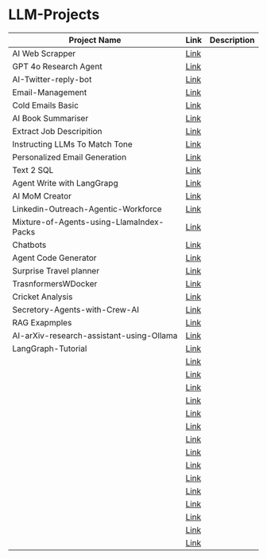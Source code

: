 # LLM-Projects

| Project Name | Link | Description |
| -- | -- | -- |
| AI Web Scrapper | [Link](https://github.com/mcfatbeard57/LLM-Projects/tree/main/AI-Web-Scraper) | |
| GPT 4o Research Agent | [Link](https://github.com/mcfatbeard57/LLM-Projects/tree/main/GPT%204o%20Research%20Agent) | |
| AI-Twitter-reply-bot | [Link](https://github.com/mcfatbeard57/LLM-Projects/tree/main/AI-Twitter-reply-bot) | |
| Email-Management | [Link](https://github.com/mcfatbeard57/LLM-Projects/tree/main/Email-Management-with-CrewAI-LangGraph) | |
| Cold Emails Basic | [Link](https://github.com/mcfatbeard57/LLM-Projects/tree/main/Cold%20Emails) | |
| AI Book Summariser | [Link](https://github.com/mcfatbeard57/LLM-Projects/tree/main/AI%20Book%20Summariser.) | |
| Extract Job Descripition | [Link](https://github.com/mcfatbeard57/LLM-Projects/tree/main/Extract%20Job%20Description) | |
| Instructing LLMs To Match Tone | [Link](https://github.com/mcfatbeard57/LLM-Projects/tree/main/Instructing%20LLMs%20To%20Match%20Tone) | |
| Personalized Email Generation | [Link](https://github.com/mcfatbeard57/LLM-Projects/tree/main/Personalized%20Email%20Generation) | |
| Text 2 SQL | [Link](https://github.com/mcfatbeard57/LLM-Projects/tree/main/Text%20to%20SQL) | |
| Agent Write with LangGrapg | [Link](https://github.com/mcfatbeard57/LLM-Projects/tree/main/Agent%20Write%20with%20LangGraph) | |
| AI MoM Creator | [Link](https://github.com/mcfatbeard57/LLM-Projects/tree/main/AI-MoM-creator) | |
| Linkedin-Outreach-Agentic-Workforce | [Link](https://github.com/mcfatbeard57/LLM-Projects/tree/main/Linkedin-Outreach-Agentic-Workforce) | |
| Mixture-of-Agents-using-LlamaIndex-Packs | [Link](https://github.com/mcfatbeard57/LLM-Projects/tree/main/Mixture-of-Agents-using-LlamaIndex-Packs) | |
| Chatbots | [Link](https://github.com/mcfatbeard57/LLM-Projects/tree/main/Chatbots) | |
| Agent Code Generator | [Link](https://github.com/mcfatbeard57/LLM-Projects/tree/main/Agent-Code-Generator) | |
| Surprise Travel planner | [Link](https://github.com/mcfatbeard57/LLM-Projects/tree/main/Surprise%20Travel%20Planner) | |
| TrasnformersWDocker | [Link](https://github.com/mcfatbeard57/LLM-Projects/tree/main/Linkedin-Outreach-Agentic-Workforce) | |
| Cricket Analysis | [Link](https://github.com/mcfatbeard57/LLM-Projects/tree/main/Cricket_analysis) | |
| Secretory-Agents-with-Crew-AI | [Link](https://github.com/mcfatbeard57/LLM-Projects/tree/main/Secretory-Agents-with-Crew-AI-main) | |
| RAG Exapmples | [Link]() | |
| AI-arXiv-research-assistant-using-Ollama | [Link]() | |
| LangGraph-Tutorial | [Link]() | |
|  | [Link]() | |
|  | [Link]() | |
|  | [Link]() | |
|  | [Link]() | |
|  | [Link]() | |
|  | [Link]() | |
|  | [Link]() | |
|  | [Link]() | |
|  | [Link]() | |
|  | [Link]() | |
|  | [Link]() | |
|  | [Link]() | |
|  | [Link]() | |
|  | [Link]() | |
|  | [Link]() | |

